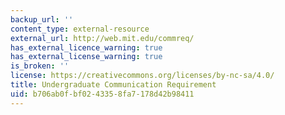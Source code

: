 ```yaml
---
backup_url: ''
content_type: external-resource
external_url: http://web.mit.edu/commreq/
has_external_licence_warning: true
has_external_license_warning: true
is_broken: ''
license: https://creativecommons.org/licenses/by-nc-sa/4.0/
title: Undergraduate Communication Requirement
uid: b706ab0f-bf02-4335-8fa7-178d42b98411
---
```

